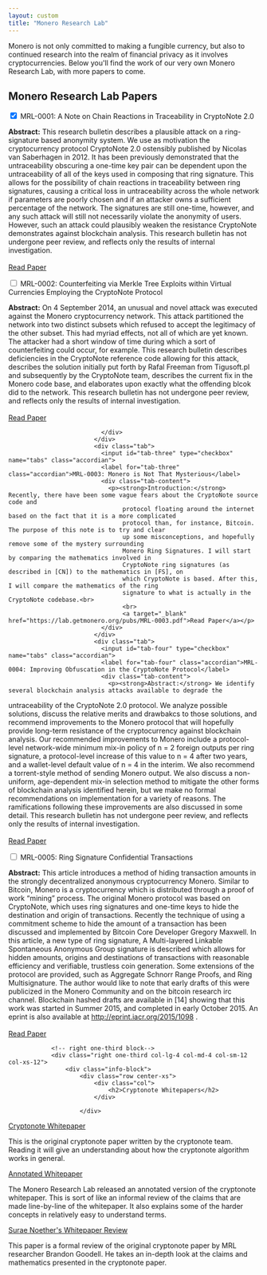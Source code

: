 ```yaml
---
layout: custom
title: "Monero Research Lab"
---
```

<div class="container description">
<p>Monero is not only committed to making a fungible currency, but also to continued research into the realm of financial privacy as it involves cryptocurrencies. Below you'll find the work of our very own Monero Research Lab, with more papers to come.</p>
</div>

<section class="container">
            <div class="row">
                <!-- left two-thirds block-->
                <div class="left two-thirds col-lg-8 col-md-8 col-sm-12 col-xs-12">
                    <div class="info-block research-paper">
                        <div class="row center-xs">
                            <div class="col"><h2>Monero Research Lab Papers</h2></div>
                        </div>
                        <div class="tab">
                              <input id="tab-one" type="checkbox" name="tabs" class="accordian" checked="checked">
                              <label for="tab-one" class="accordian">MRL-0001: A Note on Chain Reactions in Traceability in CryptoNote 2.0</label>
                              <div class="tab-content">
                                <p><strong>Abstract:</strong> This research bulletin describes a plausible attack on a ring-signature based
                                    anonymity system. We use as motivation the cryptocurrency protocol CryptoNote
                                    2.0 ostensibly published by Nicolas van Saberhagen in 2012. It has been
                                    previously demonstrated that the untraceability obscuring a one-time key pair can
                                    be dependent upon the untraceability of all of the keys used in composing that
                                    ring signature. This allows for the possibility of chain reactions in traceability
                                    between ring signatures, causing a critical loss in untraceability across the whole
                                    network if parameters are poorly chosen and if an attacker owns a sufficient
                                    percentage of the network. The signatures are still one-time, however, and any
                                    such attack will still not necessarily violate the anonymity of users. However, such
                                    an attack could plausibly weaken the resistance CryptoNote demonstrates against
                                    blockchain analysis. This research bulletin has not undergone peer review, and
                                    reflects only the results of internal investigation.
                                    <br>
                                    <br>
                                    <a target="_blank" href="https://lab.getmonero.org/pubs/MRL-0001.pdf">Read Paper</a>
                               </p>
                              </div>
                            </div>
                            <div class="tab">
                              <input id="tab-two" type="checkbox" name="tabs" class="accordian">
                              <label for="tab-two" class="accordian">MRL-0002: Counterfeiting via Merkle Tree Exploits within Virtual Currencies Employing the CryptoNote Protocol</label>
                              <div class="tab-content">
                                <p><strong>Abstract:</strong> On 4 September 2014, an unusual and novel attack was executed against the
                                    Monero cryptocurrency network. This attack partitioned the network into two
                                    distinct subsets which refused to accept the legitimacy of the other subset. This
                                    had myriad effects, not all of which are yet known. The attacker had a short
                                    window of time during which a sort of counterfeiting could occur, for example.
                                    This research bulletin describes deficiencies in the CryptoNote reference code
                                    allowing for this attack, describes the solution initially put forth by Rafal Freeman
                                    from Tigusoft.pl and subsequently by the CryptoNote team, describes the current
                                    fix in the Monero code base, and elaborates upon exactly what the offending
                                    blcok did to the network. This research bulletin has not undergone peer review,
                                    and reflects only the results of internal investigation.<br>
                                    <br>
                                    <a target="_blank" href="https://lab.getmonero.org/pubs/MRL-0002.pdf">Read Paper</a></p>
                                    
                              </div>
                            </div>
                            <div class="tab">
                              <input id="tab-three" type="checkbox" name="tabs" class="accordian">
                              <label for="tab-three" class="accordian">MRL-0003: Monero is Not That Mysterious</label>
                              <div class="tab-content">
                                <p><strong>Introduction:</strong> Recently, there have been some vague fears about the CryptoNote source code and
                                    protocol floating around the internet based on the fact that it is a more complicated
                                    protocol than, for instance, Bitcoin. The purpose of this note is to try and clear
                                    up some misconceptions, and hopefully remove some of the mystery surrounding
                                    Monero Ring Signatures. I will start by comparing the mathematics involved in
                                    CryptoNote ring signatures (as described in [CN]) to the mathematics in [FS], on
                                    which CryptoNote is based. After this, I will compare the mathematics of the ring
                                    signature to what is actually in the CryptoNote codebase.<br>
                                    <br>
                                    <a target="_blank" href="https://lab.getmonero.org/pubs/MRL-0003.pdf">Read Paper</a></p>
                              </div>
                            </div>
                            <div class="tab">
                              <input id="tab-four" type="checkbox" name="tabs" class="accordian">
                              <label for="tab-four" class="accordian">MRL-0004: Improving Obfuscation in the CryptoNote Protocol</label>
                              <div class="tab-content">
                                <p><strong>Abstract:</strong> We identify several blockchain analysis attacks available to degrade the
untraceability of the CryptoNote 2.0 protocol. We analyze possible solutions,
discuss the relative merits and drawbakcs to those solutions, and recommend
improvements to the Monero protocol that will hopefully provide long-term
resistance of the cryptocurrency against blockchain analysis. Our recommended
improvements to Monero include a protocol-level network-wide minimum mix-in
policy of
n
= 2
foreign outputs per ring signature, a protocol-level increase of this
value to
n
= 4
after two years, and a wallet-level default value of
n
= 4
in the
interim. We also recommend a torrent-style method of sending Monero output.
We also discuss a non-uniform, age-dependent mix-in selection method to
mitigate the other forms of blockchain analysis identified herein, but we make no
formal recommendations on implementation for a variety of reasons. The
ramifications following these improvements are also discussed in some detail.
This research bulletin has not undergone peer review, and reflects only the
results of internal investigation.<br>
                                    <br>
                                    <a target="_blank" href="https://lab.getmonero.org/pubs/MRL-0004.pdf">Read Paper</a></p>
                              </div>
                            </div>
                            <div class="tab">
                              <input id="tab-five" type="checkbox" name="tabs" class="accordian">
                              <label for="tab-five" class="accordian">MRL-0005: Ring Signature Confidential Transactions</label>
                              <div class="tab-content">
                                <p><strong>Abstract:</strong> This article introduces a method of hiding transaction amounts in the strongly
decentralized anonymous cryptocurrency Monero. Similar to Bitcoin, Monero is a
cryptocurrency which is distributed through a proof of work “mining” process.
The original Monero protocol was based on CryptoNote, which uses ring
signatures and one-time keys to hide the destination and origin of transactions.
Recently the technique of using a commitment scheme to hide the amount of a
transaction has been discussed and implemented by Bitcoin Core Developer
Gregory Maxwell. In this article, a new type of ring signature, A Multi-layered
Linkable Spontaneous Anonymous Group signature is described which allows for
hidden amounts, origins and destinations of transactions with reasonable
efficiency and verifiable, trustless coin generation. Some extensions of the
protocol are provided, such as Aggregate Schnorr Range Proofs, and Ring
Multisignature. The author would like to note that early drafts of this were
publicized in the Monero Community and on the bitcoin research irc channel.
Blockchain hashed drafts are available in [14] showing that this work was started
in Summer 2015, and completed in early October 2015. An eprint is also
available at
http://eprint.iacr.org/2015/1098
.<br>
                                    <br>
                                    <a href="https://lab.getmonero.org/pubs/MRL-0005.pdf" target="_blank">Read Paper</a></p>
                              </div>
                            </div>
                          </div>
                    </div>
                <!-- end left two-thirds block-->
                
                <!-- right one-third block-->
                <div class="right one-third col-lg-4 col-md-4 col-sm-12 col-xs-12">
                    <div class="info-block">
                        <div class="row center-xs">
                            <div class="col">
                                <h2>Cryptonote Whitepapers</h2>
                            </div>
                            
                        </div>
<div markdown="1">

[Cryptonote Whitepaper](https://cryptonote.org/whitepaper.pdf)

This is the original cryptonote paper written by the cryptonote team. Reading it will give an understanding about how the cryptonote algorithm works in general.

[Annotated Whitepaper](https://downloads.getmonero.org/whitepaper_annotated.pdf)

The Monero Research Lab released an annotated version of the cryptonote whitepaper. This is sort of like an informal review of the claims that are made line-by-line of the whitepaper. It also explains some of the harder concepts in relatively easy to understand terms.

[Surae Noether's Whitepaper Review](https://downloads.getmonero.org/whitepaper_review.pdf)

This paper is a formal review of the original cryptonote paper by MRL researcher Brandon Goodell. He takes an in-depth look at the claims and mathematics presented in the cryptonote paper. 

</div>
                    </div>
                </div>
                <!-- end right one-third block-->
            </div>
</section>
